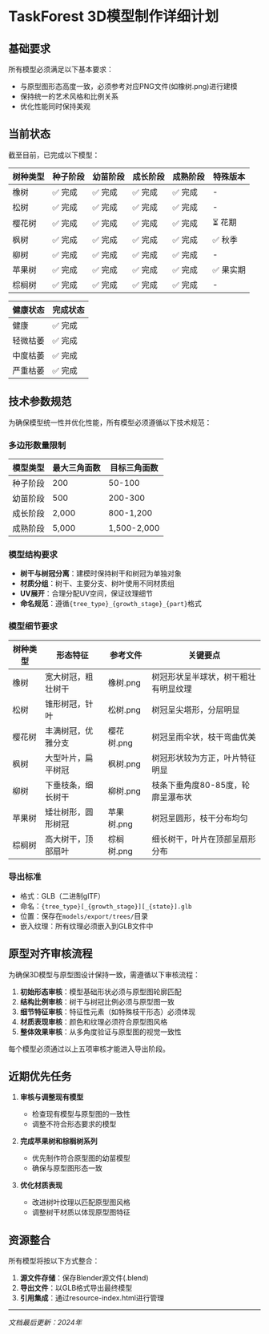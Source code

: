 # TaskForest 3D模型制作详细计划

## 基础要求

所有模型必须满足以下基本要求：
- 与原型图形态高度一致，必须参考对应PNG文件(如橡树.png)进行建模
- 保持统一的艺术风格和比例关系
- 优化性能同时保持美观

## 当前状态

截至目前，已完成以下模型：

| 树种类型 | 种子阶段 | 幼苗阶段 | 成长阶段 | 成熟阶段 | 特殊版本 |
|---------|---------|---------|----------|---------|---------|
| 橡树    | ✅ 完成  | ✅ 完成  | ✅ 完成   | ✅ 完成  | -       |
| 松树    | ✅ 完成  | ✅ 完成  | ✅ 完成   | ✅ 完成  | -       |
| 樱花树  | ✅ 完成  | ✅ 完成  | ✅ 完成   | ✅ 完成  | ⏳ 花期  |
| 枫树    | ✅ 完成  | ✅ 完成  | ✅ 完成   | ✅ 完成  | ✅ 秋季 |
| 柳树    | ✅ 完成  | ✅ 完成  | ✅ 完成   | ✅ 完成  | -       |
| 苹果树  | ✅ 完成  | ✅ 完成  | ✅ 完成   | ✅ 完成  | ✅ 果实期 |
| 棕榈树  | ✅ 完成  | ✅ 完成  | ✅ 完成   | ✅ 完成  | -       |

| 健康状态 | 完成状态 |
|---------|---------|
| 健康 | ✅ 完成 |
| 轻微枯萎 | ✅ 完成 |
| 中度枯萎 | ✅ 完成 |
| 严重枯萎 | ✅ 完成 |

## 技术参数规范

为确保模型统一性并优化性能，所有模型必须遵循以下技术规范：

### 多边形数量限制

| 模型类型 | 最大三角面数 | 目标三角面数 |
|---------|------------|------------|
| 种子阶段 | 200 | 50-100 |
| 幼苗阶段 | 500 | 200-300 |
| 成长阶段 | 2,000 | 800-1,200 |
| 成熟阶段 | 5,000 | 1,500-2,000 |

### 模型结构要求

- **树干与树冠分离**：建模时保持树干和树冠为单独对象
- **材质分组**：树干、主要分支、树叶使用不同材质组
- **UV展开**：合理分配UV空间，保证纹理细节
- **命名规范**：遵循`{tree_type}_{growth_stage}_{part}`格式

### 模型细节要求

| 树种类型 | 形态特征 | 参考文件 | 关键要点 |
|---------|---------|---------|---------|
| 橡树 | 宽大树冠，粗壮树干 | 橡树.png | 树冠形状呈半球状，树干粗壮有明显纹理 |
| 松树 | 锥形树冠，针叶 | 松树.png | 树冠呈尖塔形，分层明显 |
| 樱花树 | 丰满树冠，优雅分支 | 樱花树.png | 树冠呈雨伞状，枝干弯曲优美 |
| 枫树 | 大型叶片，扁平树冠 | 枫树.png | 树冠形状较为方正，叶片特征明显 |
| 柳树 | 下垂枝条，细长树干 | 柳树.png | 枝条下垂角度80-85度，轮廓呈瀑布状 |
| 苹果树 | 矮壮树形，圆形树冠 | 苹果树.png | 树冠呈圆形，枝干分布均匀 |
| 棕榈树 | 高大树干，顶部扇叶 | 棕榈树.png | 细长树干，叶片在顶部呈扇形分布 |

### 导出标准

- 格式：GLB（二进制glTF）
- 命名：`{tree_type}[_{growth_stage}][_{state}].glb`
- 位置：保存在`models/export/trees/`目录
- 嵌入纹理：所有纹理必须嵌入到GLB文件中

## 原型对齐审核流程

为确保3D模型与原型图设计保持一致，需遵循以下审核流程：

1. **初始形态审核**：模型基础形状必须与原型图轮廓匹配
2. **结构比例审核**：树干与树冠比例必须与原型图一致
3. **细节特征审核**：特征性元素（如特殊枝干形态）必须体现
4. **材质表现审核**：颜色和纹理必须符合原型图风格
5. **整体效果审核**：从多角度验证与原型图的视觉一致性

每个模型必须通过以上五项审核才能进入导出阶段。

## 近期优先任务

1. **审核与调整现有模型**
   - 检查现有模型与原型图的一致性
   - 调整不符合形态要求的模型

2. **完成苹果树和棕榈树系列**
   - 优先制作符合原型图的幼苗模型
   - 确保与原型图形态一致

3. **优化材质表现**
   - 改进树叶纹理以匹配原型图风格
   - 调整树干材质以体现原型图特征

## 资源整合

所有模型将按以下方式整合：

1. **源文件存储**：保存Blender源文件(.blend)
2. **导出文件**：以GLB格式导出最终模型
3. **引用集成**：通过resource-index.html进行管理

---

*文档最后更新：2024年* 